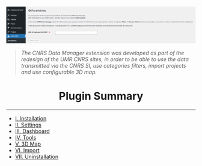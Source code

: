 ![CNRS Data Manager banner](/documentation/attachments/illustration-01.png?raw=true)

> *The CNRS Data Manager extension was developed as part of the redesign of the UMR CNRS sites, in order to be able to use the data transmitted via the CNRS SI, use categories filters, import projects and use configurable 3D map.*

<h1 style="text-align: center">Plugin Summary</h1>

---

- [I. Installation](/documentation/EN/02%20-%20Installation.md)
- [II. Settings](/documentation/EN/03%20-%20Settings.md)
- [III. Dashboard](/documentation/EN/04%20-%20Dashboard.md)
- [IV. Tools](/documentation/EN/05%20-%20Tools.md)
- [V. 3D Map](/documentation/EN/06%20-%203D%20Map.md)
- [VI. Import](/documentation/EN/07%20-%20Import.md)
- [VII. Uninstallation](/documentation/EN/08%20-%20Uninstallation.md)



